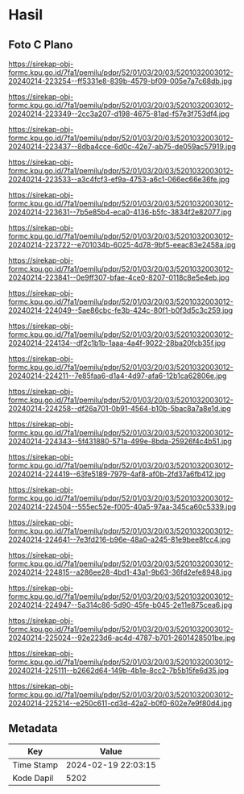 # Hasil

## Foto C Plano

https://sirekap-obj-formc.kpu.go.id/7fa1/pemilu/pdpr/52/01/03/20/03/5201032003012-20240214-223254--ff5331e8-839b-4579-bf09-005e7a7c68db.jpg

https://sirekap-obj-formc.kpu.go.id/7fa1/pemilu/pdpr/52/01/03/20/03/5201032003012-20240214-223349--2cc3a207-d198-4675-81ad-f57e3f753df4.jpg

https://sirekap-obj-formc.kpu.go.id/7fa1/pemilu/pdpr/52/01/03/20/03/5201032003012-20240214-223437--8dba4cce-6d0c-42e7-ab75-de059ac57919.jpg

https://sirekap-obj-formc.kpu.go.id/7fa1/pemilu/pdpr/52/01/03/20/03/5201032003012-20240214-223533--a3c4fcf3-ef9a-4753-a6c1-066ec66e36fe.jpg

https://sirekap-obj-formc.kpu.go.id/7fa1/pemilu/pdpr/52/01/03/20/03/5201032003012-20240214-223631--7b5e85b4-eca0-4136-b5fc-3834f2e82077.jpg

https://sirekap-obj-formc.kpu.go.id/7fa1/pemilu/pdpr/52/01/03/20/03/5201032003012-20240214-223722--e701034b-6025-4d78-9bf5-eeac83e2458a.jpg

https://sirekap-obj-formc.kpu.go.id/7fa1/pemilu/pdpr/52/01/03/20/03/5201032003012-20240214-223841--0e9ff307-bfae-4ce0-8207-0118c8e5e4eb.jpg

https://sirekap-obj-formc.kpu.go.id/7fa1/pemilu/pdpr/52/01/03/20/03/5201032003012-20240214-224049--5ae86cbc-fe3b-424c-80f1-b0f3d5c3c259.jpg

https://sirekap-obj-formc.kpu.go.id/7fa1/pemilu/pdpr/52/01/03/20/03/5201032003012-20240214-224134--df2c1b1b-1aaa-4a4f-9022-28ba20fcb35f.jpg

https://sirekap-obj-formc.kpu.go.id/7fa1/pemilu/pdpr/52/01/03/20/03/5201032003012-20240214-224211--7e85faa6-d1a4-4d97-afa6-12b1ca62806e.jpg

https://sirekap-obj-formc.kpu.go.id/7fa1/pemilu/pdpr/52/01/03/20/03/5201032003012-20240214-224258--df26a701-0b91-4564-b10b-5bac8a7a8e1d.jpg

https://sirekap-obj-formc.kpu.go.id/7fa1/pemilu/pdpr/52/01/03/20/03/5201032003012-20240214-224343--5f431880-571a-499e-8bda-25926f4c4b51.jpg

https://sirekap-obj-formc.kpu.go.id/7fa1/pemilu/pdpr/52/01/03/20/03/5201032003012-20240214-224419--63fe5189-7979-4af8-af0b-2fd37a6fb412.jpg

https://sirekap-obj-formc.kpu.go.id/7fa1/pemilu/pdpr/52/01/03/20/03/5201032003012-20240214-224504--555ec52e-f005-40a5-97aa-345ca60c5339.jpg

https://sirekap-obj-formc.kpu.go.id/7fa1/pemilu/pdpr/52/01/03/20/03/5201032003012-20240214-224641--7e3fd216-b96e-48a0-a245-81e9bee8fcc4.jpg

https://sirekap-obj-formc.kpu.go.id/7fa1/pemilu/pdpr/52/01/03/20/03/5201032003012-20240214-224815--a286ee28-4bd1-43a1-9b63-36fd2efe8948.jpg

https://sirekap-obj-formc.kpu.go.id/7fa1/pemilu/pdpr/52/01/03/20/03/5201032003012-20240214-224947--5a314c86-5d90-45fe-b045-2e11e875cea6.jpg

https://sirekap-obj-formc.kpu.go.id/7fa1/pemilu/pdpr/52/01/03/20/03/5201032003012-20240214-225024--92e223d6-ac4d-4787-b701-2601428501be.jpg

https://sirekap-obj-formc.kpu.go.id/7fa1/pemilu/pdpr/52/01/03/20/03/5201032003012-20240214-225111--b2662d64-149b-4b1e-8cc2-7b5b15fe6d35.jpg

https://sirekap-obj-formc.kpu.go.id/7fa1/pemilu/pdpr/52/01/03/20/03/5201032003012-20240214-225214--e250c611-cd3d-42a2-b0f0-602e7e9f80d4.jpg


## Metadata

| Key        | Value               |
| ---------- | ------------------- |
| Time Stamp | 2024-02-19 22:03:15 |
| Kode Dapil | 5202                |



